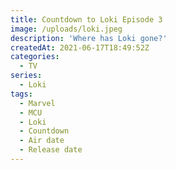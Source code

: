 ```yaml
---
title: Countdown to Loki Episode 3
image: /uploads/loki.jpeg
description: 'Where has Loki gone?'
createdAt: 2021-06-17T18:49:52Z
categories:
  - TV
series:
  - Loki
tags:
  - Marvel
  - MCU
  - Loki
  - Countdown
  - Air date
  - Release date
---
```


<div class='text-center py-12 text-6xl font-mono'>
<timepiece-countdown date='2021-06-23T07:00:00Z' :leading-zeroes='{ hours: true, minutes: true, seconds: true }' days-separator='&nbsp;days ' hours-separator=':' minutes-separator=':' seconds-separator='' expired-text='Go watch it now!'></timepiece-countdown>
</span>